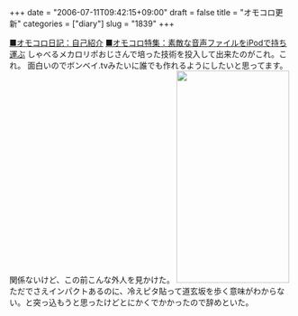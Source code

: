 +++
date = "2006-07-11T09:42:15+09:00"
draft = false
title = "オモコロ更新"
categories = ["diary"]
slug = "1839"
+++

<a href="http://diary.omocoro.jp/?eid=6115" target="_blank">■オモコロ日記：自己紹介</a>
<a href="http://omo-coro.jugem.jp/?eid=79" target="_blank">■オモコロ特集：素敵な音声ファイルをiPodで持ち運ぶ</a>
しゃべるメカロリポおじさんで培った技術を投入して出来たのがこれ。これ。
面白いのでボンベイ.tvみたいに誰でも作れるようにしたいと思ってます。
関係ないけど、この前こんな外人を見かけた。
<img src="http://ieiriblog.img.jugem.jp/20060711_195502.jpg" alt="" width="200" height="376" class="pict" />
ただでさえインパクトあるのに、冷えピタ貼って道玄坂を歩く意味がわからない。と突っ込もうと思ったけどとにかくでかかったので辞めといた。
